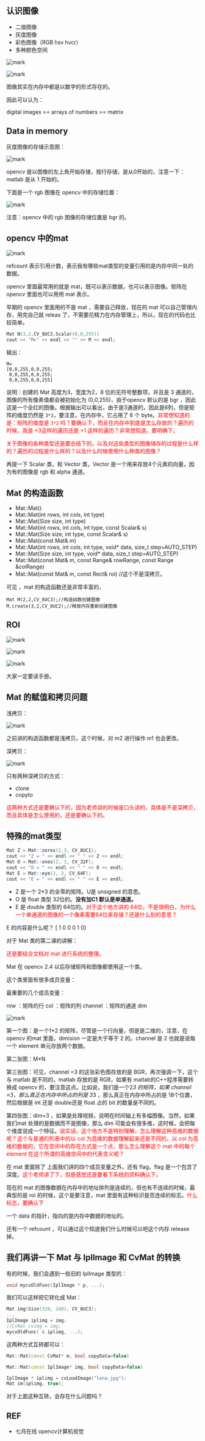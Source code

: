 ## 认识图像

- 二值图像
- 灰度图像
- 彩色图像（RGB hsv hvcr）
- 多种颜色空间

![mark](http://pacdb2bfr.bkt.clouddn.com/blog/image/180805/C2b07lk556.png?imageslim)

![mark](http://pacdb2bfr.bkt.clouddn.com/blog/image/180805/6FhI1Il0D7.png?imageslim)

图像其实在内存中都是以数字的形式存在的。

因此可以认为：

digital images == arrays of numbers == matrix

## Data in memory

灰度图像的存储示意图：

![mark](http://pacdb2bfr.bkt.clouddn.com/blog/image/180805/44dCFj1J5m.png?imageslim)

opencv 是以图像的左上角开始存储，按行存储，是从0开始的，注意一下：matlab 是从 1 开始的。

下面是一个 rgb 图像在 opencv 中的存储位置：

![mark](http://pacdb2bfr.bkt.clouddn.com/blog/image/180805/50EGFmCBB1.png?imageslim)

注意：opencv 中的 rgb 图像的存储位置是 bgr 的。




## opencv 中的mat

![mark](http://pacdb2bfr.bkt.clouddn.com/blog/image/180805/fE6hgcHE2f.png?imageslim)

refcount 表示引用计数，表示我有哪些mat类型的变量引用的是内存中同一处的数据。

opencv 里面最常用的就是 mat，既可以表示数据，也可以表示图像。矩阵在 opencv 里面也可以用用 mat 表示。

早期的 opencv 里面用的不是 mat ，需要自己释放，现在的 mat 可以自己管理内存，用完自己就  releas 了，不需要花精力在内存管理上，所以，现在的代码也比较简单。

```cpp
Mat N(3,2,CV_8UC3,Scalar(0,0,255))
cout << "M=" << endl << "" << M << endl;
```

输出：

```
M=
[0,0,255,0,0,255;
 0,0,255,0,0,255;
 0,0,255,0,0,255]
```

说明：创建的 Mat 高度为3，宽度为2，8 位的无符号整数项，并且是 3 通道的，图像的所有像素值都会被初始化为 (0,0,255)，由于opencv 默认的是 bgr ，因此这是一个全红的图像。根据输出可以看出，由于是3通道的，因此是6列，但是矩阵的维度仍然是 `3*2`，要注意，在内存中，它占用了 6 个 byte。<span style="color:red;">非常想知道的是：矩阵的维度是 `3*2` 吗？要确认下，而且在内存中到底是怎么存放的？遍历的时候，我是 +3这样的遍历还是  +1 这样的遍历？非常想知道。要明确下。</span>

<span style="color:red;">关于图像的各种类型还是要总结下的，以及对这些类型的图像储存的过程是什么样的？遍历的过程是什么样的？以及什么时候使用什么种类的图像？</span>

再提一下 Scalar 类，和 Vector 类，Vector 是一个用来存放4个元素的向量，因为有的图像是 rgb 和 alpha 通道。



## Mat 的构造函数

- Mat::Mat()
- Mat::Mat(int rows, int cols, int type)
- Mat::Mat(Size size, int type)
- Mat::Mat(int rows, int cols, int type, const Scalar& s)
- Mat::Mat(Size size, int type, const Scalar& s)
- Mat::Mat(const Mat& m)
- Mat::Mat(int rows, int cols, int type, void* data, size_t step=AUTO_STEP)
- Mat::Mat(Size size, int type, void* data, size_t step=AUTO_STEP)
- Mat::Mat(const Mat& m, const Range& rowRange, const Range &colRange)
- Mat::Mat(const Mat& m, const Rect& roi) //这个不是深拷贝。

可见 ，mat 的构造函数还是非常丰富的，

```
Mat M(2,2,CV_8UC3);//构造函数创建图像
M.create(3,2,CV_8UC2);//释放内存重新创建图像
```


## ROI

![mark](http://pacdb2bfr.bkt.clouddn.com/blog/image/180805/0AJ74Ggj1G.png?imageslim)

![mark](http://pacdb2bfr.bkt.clouddn.com/blog/image/180805/fbIj5AaJhb.png?imageslim)

![mark](http://pacdb2bfr.bkt.clouddn.com/blog/image/180805/bAbcfcGiDi.png?imageslim)

大家一定要读手册。


## Mat 的赋值和拷贝问题


浅拷贝：

![mark](http://pacdb2bfr.bkt.clouddn.com/blog/image/180805/J1bJff2k9H.png?imageslim)

之前讲的构造函数都是浅拷贝。这个时候，对 m2 进行操作 m1 也会更改。

深拷贝：

![mark](http://pacdb2bfr.bkt.clouddn.com/blog/image/180805/kJjGialDKc.png?imageslim)

只有两种深拷贝的方式：

- clone
- copyto

<span style="color:red;">这两种方式还是要确认下的，因为老师讲的时候是口头讲的，具体是不是深拷贝，而且具体是怎么使用的，还是要确认下的。</span>


## 特殊的mat类型

```cpp
Mat Z = Mat::zeros(2,3, CV_8UC1);
cout << "Z = " << endl << " " << Z << endl;
Mat O = Mat::ones(2, 3, CV_32F);
cout << "O = " << endl << " " << O << endl;
Mat E = Mat::eye(2, 3, CV_64F);
cout << "E = " << endl << " " << E << endl;
```

- Z 是一个 2*3 的全零的矩阵。U是 unsigned 的意思。
- O 是 float 类型 32位的。**没有加C1 默认是单通道。**
- E 是 double 类型的 64位的。<span style="color:red;">对于这个地方讲的 64位，不是很明白，为什么一个单通道的图像的一个像素需要64位来存储？还是什么别的意思？</span>

E 的内容是什么呢？
[ 1 0 0
  0 1 0]





对于 Mat 类的第二课的讲解：

<span style="color:red;">还是要结合文档对  mat 进行系统的整理。</span>

Mat 在 opencv 2.4 以后存储矩阵和图像都使用这一个类。

这个类里面有很多成员变量：

最重要的几个成员变量：

row ：矩阵的行
col ：矩阵的列
channel ：矩阵的通道
dim

![mark](http://pacdb2bfr.bkt.clouddn.com/blog/image/180805/FAgbfD89Kc.png?imageslim)

第一个图：是一个1*2 的矩阵，尽管是一个行向量，但是是二维的，注意，在 opencv 的mat 里面，dimision 一定是大于等于 2 的。channel 是 2 也就是说每一个 element 单元存放两个数据。

第二张图：M*N

第三张图：可见，channel =3 的这张彩色图存放的是 BGR，再次强调一下，这个与 matlab 是不同的，matlab 存放的是 RGB，如果有 matlab的C++程序需要转换成 opencv 的，要注意这点。比如说，我们是一个2*3 的矩阵，如果 channel =3，那么真正在内存中所占的列是 3*3 ，那么真正在内存中所占的是 18个位置，然后根据是 int 还是 double还是 float 占的 bit 的数量是不同的。

第四张图：dim=3 ，如果是处理视频，说明在时间轴上有多幅图像。当然，如果我们mat 处理的是数据而不是图像，那么 dim 可能会有很多维，这时候，会把每个维度说成一个特征。<span style="color:red;">说实话，这个地方不是特别理解，怎么理解这种高维的数据呢？这个与普通的列表中的以 col 为高维的数据理解起来还是不同的，以 col 为高维的数据的，它在空间中的存在方式是一个点，那么怎么理解这个 mat 中的每个element 在这个所谓的高维空间中的代表含义呢？</span>


在 mat 里面除了 上面我们讲的四个成员变量之外，还有 flag，flag 是一个包含了深度。<span style="color:red;">这个老师讲了下，但是感觉还是要看下系统的资料确认下。</span>

现在的 mat 的图像数据在内存中的地址排列是连续的，但也有不连续的时候，最典型的是 roi 的时候，这个是要注意，mat 里面有这种标识是否连续的标志。<span style="color:red;">什么标志，要确认下</span>

一个 data 的指针，指向的是内存中数据的地址的。

还有一个 refcount ，可以通过这个知道我们什么时候可以吧这个内存 release 掉。




## 我们再讲一下 Mat 与 IplImage 和 CvMat 的转换

有的时候，我们会遇到一些旧的 IplImage 类型的：

```cpp
void mycvOldFunc(IplImage * p, ...);
```

我们可以这样把它转化成 Mat：

```cpp
Mat img(Size(320, 240), CV_8UC3);
...
IplImage iplimg = img;
//CvMat cvimg = img;
mycvOldFunc( & iplimg, ...);
```

这两种方式互转都可以：

```cpp
Mat::Mat(const CvMat* m, bool copyData=false)

Mat::Mat(const IplImage* img, bool copyData=false)

IplImage * iplimg = cvLoadImage("lena.jpg");
Mat im(iplimg, true);
```

对于上面这种互转，会存在什么问题吗？





## REF

- 七月在线 opencv计算机视觉
